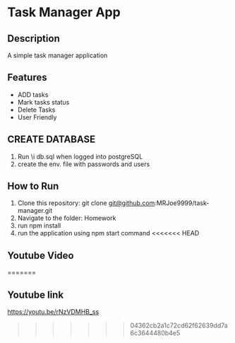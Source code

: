 # Task Manager App

## Description
A simple task manager application

## Features
- ADD tasks
- Mark tasks status
- Delete Tasks
- User Friendly
## CREATE DATABASE
1. Run \i db.sql when logged into postgreSQL
2. create the env. file with passwords and users

## How to Run
1. Clone this repository: git clone git@github.com:MRJoe9999/task-manager.git
2. Navigate to the folder: Homework
3. run npm install 
4. run the application using npm start command
<<<<<<< HEAD
 ## Youtube Video
=======
## Youtube link
https://youtu.be/rNzVDMHB_ss
>>>>>>> 04362cb2a1c72cd62f62639dd7a6c3644480b4e5
